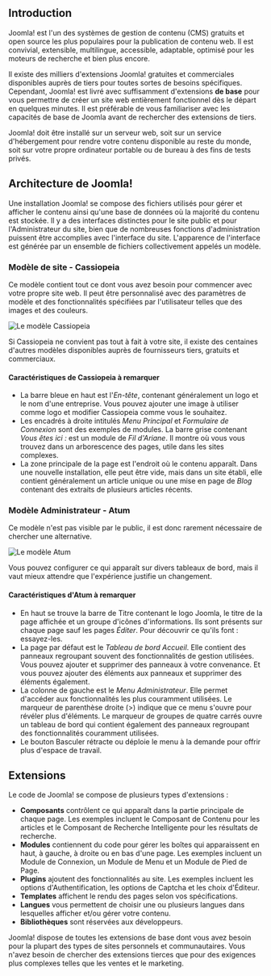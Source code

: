 <!-- Filename: J4.x:Introduction_to_Joomla! / Display title: Introduction à Joomla! -->

## Introduction

Joomla! est l'un des systèmes de gestion de contenu (CMS) gratuits et open source les plus populaires pour la publication de contenu web. Il est convivial, extensible, multilingue, accessible, adaptable, optimisé pour les moteurs de recherche et bien plus encore.

Il existe des milliers d'extensions Joomla! gratuites et commerciales disponibles auprès de tiers pour toutes sortes de besoins spécifiques. Cependant, Joomla! est livré avec suffisamment d'extensions **de base** pour vous permettre de créer un site web entièrement fonctionnel dès le départ en quelques minutes. Il est préférable de vous familiariser avec les capacités de base de Joomla avant de rechercher des extensions de tiers.

Joomla! doit être installé sur un serveur web, soit sur un service d'hébergement pour rendre votre contenu disponible au reste du monde, soit sur votre propre ordinateur portable ou de bureau à des fins de tests privés.

## Architecture de Joomla!

Une installation Joomla! se compose des fichiers utilisés pour gérer et afficher le contenu ainsi qu'une base de données où la majorité du contenu est stockée. Il y a des interfaces distinctes pour le site public et pour l'Administrateur du site, bien que de nombreuses fonctions d'administration puissent être accomplies avec l'interface du site. L'apparence de l'interface est générée par un ensemble de fichiers collectivement appelés un modèle.

### Modèle de site - Cassiopeia

Ce modèle contient tout ce dont vous avez besoin pour commencer avec votre propre site web. Il peut être personnalisé avec des paramètres de modèle et des fonctionnalités spécifiées par l'utilisateur telles que des images et des couleurs.

![Le modèle Cassiopeia](../../../en/images/getting-started/introduction-to-joomla-cassiopeia.png "Le modèle Cassiopeia")

Si Cassiopeia ne convient pas tout à fait à votre site, il existe des centaines d'autres modèles disponibles auprès de fournisseurs tiers, gratuits et commerciaux.

#### Caractéristiques de Cassiopeia à remarquer

- La barre bleue en haut est l'*En-tête*, contenant généralement un logo et le nom d'une entreprise. Vous pouvez ajouter une image à utiliser comme logo et modifier Cassiopeia comme vous le souhaitez.
- Les encadrés à droite intitulés *Menu Principal* et *Formulaire de Connexion* sont des exemples de modules. La barre grise contenant *Vous êtes ici :* est un module de *Fil d'Ariane*. Il montre où vous vous trouvez dans un arborescence des pages, utile dans les sites complexes.
- La zone principale de la page est l'endroit où le contenu apparaît. Dans une nouvelle installation, elle peut être vide, mais dans un site établi, elle contient généralement un article unique ou une mise en page de *Blog* contenant des extraits de plusieurs articles récents.

### Modèle Administrateur - Atum

Ce modèle n'est pas visible par le public, il est donc rarement nécessaire de chercher une alternative.

![Le modèle Atum](../../../en/images/getting-started/introduction-to-joomla-atum.png "Le modèle Atum")

Vous pouvez configurer ce qui apparaît sur divers tableaux de bord, mais il vaut mieux attendre que l'expérience justifie un changement.

#### Caractéristiques d'Atum à remarquer

- En haut se trouve la barre de Titre contenant le logo Joomla, le titre de la page affichée et un groupe d'icônes d'informations. Ils sont présents sur chaque page sauf les pages *Éditer*. Pour découvrir ce qu'ils font : essayez-les.
- La page par défaut est le *Tableau de bord Accueil*. Elle contient des panneaux regroupant souvent des fonctionnalités de gestion utilisées. Vous pouvez ajouter et supprimer des panneaux à votre convenance. Et vous pouvez ajouter des éléments aux panneaux et supprimer des éléments également.
- La colonne de gauche est le *Menu Administrateur*. Elle permet d'accéder aux fonctionnalités les plus couramment utilisées. Le marqueur de parenthèse droite (\>) indique que ce menu s'ouvre pour révéler plus d'éléments. Le marqueur de groupes de quatre carrés ouvre un tableau de bord qui contient également des panneaux regroupant des fonctionnalités couramment utilisées.
- Le bouton Basculer rétracte ou déploie le menu à la demande pour offrir plus d'espace de travail.

## Extensions

Le code de Joomla! se compose de plusieurs types d'extensions :

- **Composants** contrôlent ce qui apparaît dans la partie principale de chaque page. Les exemples incluent le Composant de Contenu pour les articles et le Composant de Recherche Intelligente pour les résultats de recherche.
- **Modules** contiennent du code pour gérer les boîtes qui apparaissent en haut, à gauche, à droite ou en bas d'une page. Les exemples incluent un Module de Connexion, un Module de Menu et un Module de Pied de Page.
- **Plugins** ajoutent des fonctionnalités au site. Les exemples incluent les options d'Authentification, les options de Captcha et les choix d'Éditeur.
- **Templates** affichent le rendu des pages selon vos spécifications.
- **Langues** vous permettent de choisir une ou plusieurs langues dans lesquelles afficher et/ou gérer votre contenu.
- **Bibliothèques** sont réservées aux développeurs.

Joomla! dispose de toutes les extensions de base dont vous avez besoin pour la plupart des types de sites personnels et communautaires. Vous n'avez besoin de chercher des extensions tierces que pour des exigences plus complexes telles que les ventes et le marketing.

